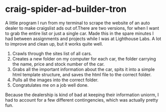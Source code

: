 craig-spider-ad-builder-tron
============================

A little program I run from my terminal to scrape the website of an auto dealer to make craigslist ads out of.There are two versions, for when I want to grab the entire list or just a single car. Made this in the spare minutes I had between assignments and projects while I was at Lighthouse Labs. A lot to improve and clean up, but it works quite well.

1) Crawls through the sites list of all cars.
2) Creates a new folder on my computer for each car, the folder carrying the name, price and stock number of the car.
3) Grabs all the important information about the car, spits it into a simple html template structure, and saves the html file to the correct folder.
4) Pulls all the images into the correct folder.
5) Congratulates me on a job well done.

Because the dealership is kind of bad at keeping their information uniorm, I had to account for a few different contingencies, which was actually pretty fun.

